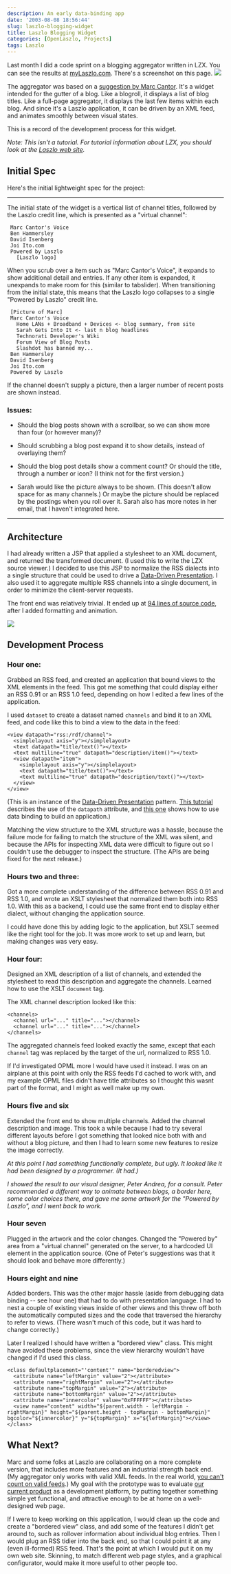 ```yaml
---
description: An early data-binding app
date: '2003-08-08 18:56:44'
slug: laszlo-blogging-widget
title: Laszlo Blogging Widget
categories: [OpenLaszlo, Projects]
tags: Laszlo
---
```


Last month I did a code sprint on a blogging aggregator written in LZX.  You can see the results at [myLaszlo.com](http://www.mylaszlo.com).  There's a screenshot on this page.  ![](http://mylaszlo.com/lps-v1/ows/lbw/lz_screenshot.jpg)

The aggregator was based on a [suggestion by Marc Cantor](http://blogs.it/0100198/2003/07/27.html).  It's a widget intended for the gutter of a blog.  Like a blogroll, it displays a list of blog titles.  Like a full-page aggregator, it displays the last few items within each blog.  And since it's a Laszlo application, it can be driven by an XML feed, and animates smoothly between visual states.

This is a record of the development process for this widget.

_Note: This isn't a tutorial.  For tutorial information about LZX, you should look at the [Laszlo web site](http://laszlosystems.com/developers/tutorials/)._

## Initial Spec

Here's the initial lightweight spec for the project:

---

The initial state of the widget is a vertical list of channel titles, followed by the Laszlo credit line, which is presented as a "virtual channel":

     Marc Cantor's Voice
     Ben Hammersley
     David Isenberg
     Joi Ito.com
     Powered by Laszlo
       [Laszlo logo]

When you scrub over a item such as "Marc Cantor's Voice", it expands to show additional detail and entries. If any other item is expanded, it unexpands to make room for this (similar to tabslider). When transitioning from the initial state, this means that the Laszlo logo collapses to a single "Powered by Laszlo" credit line.

     [Picture of Marc]
     Marc Cantor's Voice
       Home LANs + Broadband + Devices <- blog summary, from site
       Sarah Gets Into It <- last n blog headlines
       Technorati Developer's Wiki
       Forum View of Blog Posts
       Slashdot has banned my...
     Ben Hammersley
     David Isenberg
     Joi Ito.com
     Powered by Laszlo

If the channel doesn't supply a picture, then a larger number of recent posts are shown instead.

### Issues:

* Should the blog posts shown with a scrollbar, so we can show more than four (or however many)?

* Should scrubbing a blog post expand it to show details, instead of overlaying them?

* Should the blog post details show a comment count? Or should the title, through a number or icon? (I think not for the first version.)

* Sarah would like the picture always to be shown. (This doesn't allow space for as many channels.) Or maybe the picture should be replaced by the postings when you roll over it. Sarah also has more notes in her email, that I haven't integrated here.

---

## Architecture

I had already written a JSP that applied a stylesheet to an XML document, and returned the transformed document.  (I used this to write the [](/2003/06/prettyprinting_wth_xslt.html)LZX source viewer.)  I decided to use this JSP to normalize the RSS dialects into a single structure that could be used to drive a [Data-Driven Presentation](/2003/08/rethinking_mvc.html).  I also used it to aggregate multiple RSS channels into a single document, in order to minimize the client-server requests.

The front end was relatively trivial.  It ended up at [94 lines of source code](http://mylaszlo.com/lps-v1/viewer/viewer.jsp?file=/ows/lbw/lbw.lzx), after I added formatting and animation.

![](images/2003/model-view-server-client.png)

## Development Process

### Hour one:

Grabbed an RSS feed, and created an application that bound views to the XML elements in the feed.  This got me something that could display either an RSS 0.91 or an RSS 1.0 feed, depending on how I edited a few lines of the application.

I used `dataset` to create a dataset named `channels` and bind it to an XML feed, and code like this to bind a view to the data in the feed:

    <view datapath="rss:/rdf/channel">
      <simplelayout axis="y"></simplelayout>
      <text datapath="title/text()"></text>
      <text multiline="true" datapath="description/item()"></text>
      <view datapath="item">
        <simplelayout axis="y"></simplelayout>
        <text datapath="title/text()"></text>
        <text multiline="true" datapath="description/text()"></text>
      </view>
    </view>

(This is an instance of the [Data-Driven Presentation](/2003/08/rethinking_mvc.html) pattern.  [This tutorial](http://laszlosystems.com/developers/tutorials/data.php) describes the use of the `datapath` attribute, and [this one](http://laszlosystems.com/developers/tutorials/data_app_1.php) shows how to use data binding to build an application.)

Matching the view structure to the XML structure was a hassle, because the failure mode for failing to match the structure of the XML was silent, and because the APIs for inspecting XML data were difficult to figure out so I couldn't use the debugger to inspect the structure.  (The APIs are being fixed for the next release.)

### Hours two and three:

Got a more complete understanding of the difference between RSS 0.91 and RSS 1.0, and wrote an XSLT stylesheet that normalized them both into RSS 1.0.  With this as a backend, I could use the same front end to display either dialect, without changing the application source.

I could have done this by adding logic to the application, but XSLT seemed like the right tool for the job.  It was more work to set up and learn, but making changes was very easy.

### Hour four:

Designed an XML description of a list of channels, and extended the stylesheet to read this description and aggregate the channels.  Learned how to use the XSLT `document` tag.

The XML channel description looked like this:

    <channels>
      <channel url="..." title="..."></channel>
      <channel url="..." title="..."></channel>
    </channels>

The aggregated channels feed looked exactly the same, except that each `channel` tag was replaced by the target of the url, normalized to RSS 1.0.

If I'd investigated OPML more I would have used it instead.  I was on an airplane at this point with only the RSS feeds I'd cached to work with, and my example OPML files didn't have title attributes so I thought this wasnt part of the format, and I might as well make up my own.

### Hours five and six

Extended the front end to show multiple channels.  Added the channel description and image.  This took a while because I had to try several different layouts before I got something that looked nice both with and without a blog picture, and then I had to learn some new features to resize the image correctly.

_At this point I had something functionally complete, but ugly.  It looked like it had been designed by a programmer.  (It had.)_

_I showed the result to our visual designer, Peter Andrea, for a consult.  Peter recommended a different way to animate between blogs, a border here, some color choices there, and gave me some artwork for the "Powered by Laszlo", and I went back to work._

### Hour seven

Plugged in the artwork and the color changes.  Changed the "Powered by" area from a "virtual channel" generated on the server, to a hardcoded UI element in the application source.  (One of Peter's suggestions was that it should look and behave more differently.)

### Hours eight and nine

Added borders.  This was the other major hassle (aside from debugging data binding -- see hour one) that had to do with presentation language.  I had to nest a couple of existing views inside of other views and this threw off both the automatically computed sizes and the code that traversed the hierarchy to refer to views.  (There wasn't much of this code, but it was hard to change correctly.)

Later I realized I should have written a "bordered view" class.  This might have avoided these problems, since the view hierarchy wouldn't have changed if I'd used this class.

    <class defaultplacement="'content'" name="borderedview">
      <attribute name="leftMargin" value="2"></attribute>
      <attribute name="rightMargin" value="2"></attribute>
      <attribute name="topMargin" value="2"></attribute>
      <attribute name="bottomMargin" value="2"></attribute>
      <attribute name="innercolor" value="0xFFFFFF"></attribute>
      <view name="content" width="${parent.width - leftMargin - rightMargin}" height="${parent.height - topMargin - bottomMargin}" bgcolor="${innercolor}" y="${topMargin}" x="${leftMargin}"></view>
    </class>

## What Next?

Marc and some folks at Laszlo are collaborating on a more complete version, that includes more features and an industrial strength back end.  (My aggregator only works with valid XML feeds.  In the real world, [you can't count on valid feeds](http://www.xml.com/pub/a/2003/01/22/dive-into-xml.html).)  My goal with the prototype was to evaluate [our current product](http://www.laszlosystems.com) as a development platform, by putting together something simple yet functional, and attractive enough to be at home on a well-designed web page.

If I were to keep working on this application, I would clean up the code and create a "bordered view" class, and add some of the features I didn't get around to, such as rollover information about individual blog entries.  Then I would plug an RSS tidier into the back end, so that I could point it at any (even ill-formed) RSS feed.  That's the point at which I would put it on my own web site.  Skinning, to match different web page styles, and a graphical configurator, would make it more useful to other people too.
